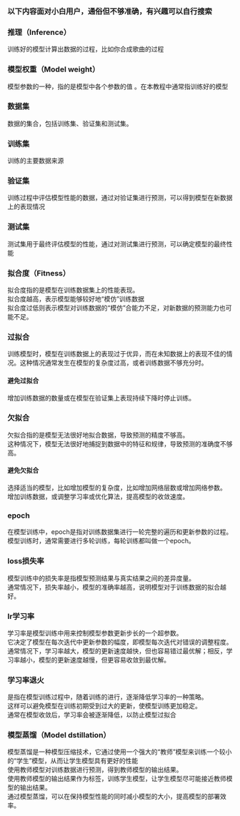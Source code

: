 <a name="sTcpc"></a>
### 以下内容面对小白用户，通俗但不够准确，有兴趣可以自行搜索
<a name="ZkIMI"></a>
### 推理（Inference）
训练好的模型计算出数据的过程，比如你合成歌曲的过程
<a name="CEEXt"></a>
### 模型权重（Model weight）
模型参数的一种，指的是模型中各个参数的值 。在本教程中通常指训练好的模型
<a name="eNPGB"></a>
### 数据集
数据的集合，包括训练集、验证集和测试集。
<a name="ZAKik"></a>
### 训练集
训练的主要数据来源
<a name="wGY0n"></a>
### 验证集
训练过程中评估模型性能的数据，通过对验证集进行预测，可以得到模型在新数据上的表现情况
<a name="rbhcT"></a>
### 测试集
测试集用于最终评估模型的性能，通过对测试集进行预测，可以确定模型的最终性能
<a name="yQklr"></a>
### 拟合度（Fitness）
拟合度指的是模型在训练数据集上的性能表现。<br />拟合度越高，表示模型能够较好地“模仿”训练数据<br />拟合度过低则表示模型对训练数据的“模仿”合能力不足，对新数据的预测能力也可能不足。
<a name="jHFGW"></a>
### 过拟合
训练模型时，模型在训练数据上的表现过于优异，而在未知数据上的表现不佳的情况。这种情况通常发生在模型的复杂度过高，或者训练数据不够充分时。
<a name="z9rge"></a>
#### 避免过拟合
增加训练数据的数量或在模型在验证集上表现持续下降时停止训练。
<a name="a3hqU"></a>
### 欠拟合
欠拟合指的是模型无法很好地拟合数据，导致预测的精度不够高。<br />这种情况下，模型无法很好地捕捉到数据中的特征和规律，导致预测的准确度不够高。
<a name="igezM"></a>
#### 避免欠拟合
选择适当的模型，比如增加模型的复杂度，比如增加网络层数或增加网络参数。<br />增加训练数据，或调整学习率或优化算法，提高模型的收敛速度。
<a name="X4bnT"></a>
### epoch
在模型训练中，epoch是指对训练数据集进行一轮完整的遍历和更新参数的过程。<br />模型训练时，通常需要进行多轮训练，每轮训练都叫做一个epoch。
<a name="PVxuM"></a>
### loss损失率
模型训练中的损失率是指模型预测结果与真实结果之间的差异度量。<br />通常情况下，损失率越小，模型的准确率越高，说明模型对于训练数据的拟合越好。
<a name="Hd5l2"></a>
### lr学习率
学习率是模型训练中用来控制模型参数更新步长的一个超参数。<br />它决定了模型在每次迭代中更新参数的幅度，即模型每次迭代对错误的调整程度。<br />通常情况下，学习率越大，模型的更新速度越快，但也容易错过最优解；相反，学习率越小，模型的更新速度越慢，但更容易收敛到最优解。
<a name="DF7WA"></a>
### 学习率退火
是指在模型训练过程中，随着训练的进行，逐渐降低学习率的一种策略。<br />这样可以避免模型在训练初期受到过大的更新，使模型训练更加稳定。<br />通常在模型收敛后，学习率会被逐渐降低，以防止模型过拟合
<a name="xs0Tn"></a>
### 模型蒸馏（Model dstillation）
模型蒸馏是一种模型压缩技术，它通过使用一个强大的“教师”模型来训练一个较小的“学生”模型，从而让学生模型具有更好的性能<br />使用教师模型对训练数据进行预测，得到教师模型的输出结果。<br />使用教师模型的输出结果作为标签，训练学生模型，让学生模型尽可能接近教师模型的输出结果。<br />通过模型蒸馏，可以在保持模型性能的同时减小模型的大小，提高模型的部署效率。 
